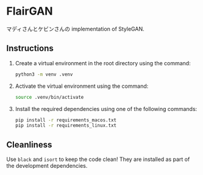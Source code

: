 # FlairGAN

マディさんとケビンさんの implementation of StyleGAN.

## Instructions

1. Create a virtual environment in the root directory using the command:

   ```bash
   python3 -m venv .venv
   ```

2. Activate the virtual environment using the command:

   ```bash
   source .venv/bin/activate
   ```

3. Install the required dependencies using one of the following commands:

   ```bash
   pip install -r requirements_macos.txt
   pip install -r requirements_linux.txt
   ```

## Cleanliness

Use `black` and `isort` to keep the code clean! They are installed as part of
the development dependencies.

